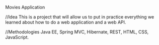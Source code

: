 Movies Application 

//Idea
This is a project that will allow us to put in practice everything we learned about how to do a web application and a web API. 

//Methodologies
Java EE, Spring MVC, Hibernate, REST, HTML, CSS, JavaScript.
